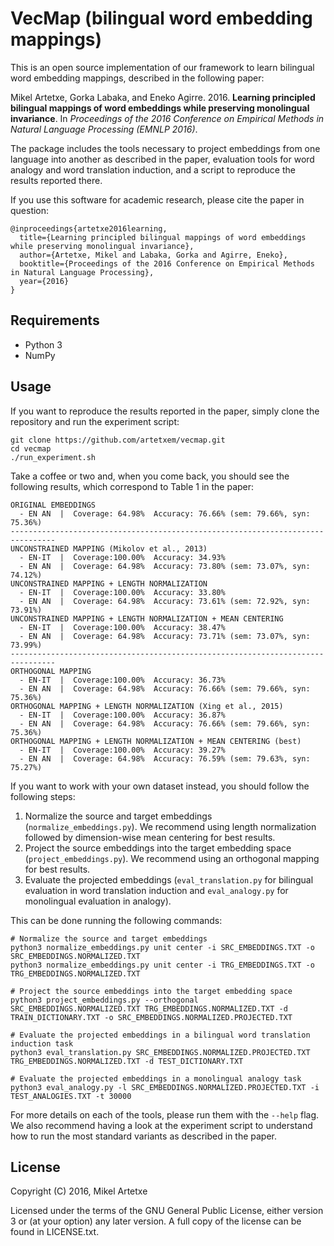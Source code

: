 VecMap (bilingual word embedding mappings)
==============

This is an open source implementation of our framework to learn bilingual word embedding mappings, described in the following paper:

Mikel Artetxe, Gorka Labaka, and Eneko Agirre. 2016. **Learning principled bilingual mappings of word embeddings while preserving monolingual invariance**. In *Proceedings of the 2016 Conference on Empirical Methods in Natural Language Processing (EMNLP 2016)*.

The package includes the tools necessary to project embeddings from one language into another as described in the paper, evaluation tools for word analogy and word translation induction, and a script to reproduce the results reported there.

If you use this software for academic research, please cite the paper in question:
```
@inproceedings{artetxe2016learning,
  title={Learning principled bilingual mappings of word embeddings while preserving monolingual invariance},
  author={Artetxe, Mikel and Labaka, Gorka and Agirre, Eneko},
  booktitle={Proceedings of the 2016 Conference on Empirical Methods in Natural Language Processing},
  year={2016}
}
```


Requirements
--------
- Python 3
- NumPy


Usage
--------

If you want to reproduce the results reported in the paper, simply clone the repository and run the experiment script:

```
git clone https://github.com/artetxem/vecmap.git
cd vecmap
./run_experiment.sh
```

Take a coffee or two and, when you come back, you should see the following results, which correspond to Table 1 in the paper:

```
ORIGINAL EMBEDDINGS
  - EN AN  |  Coverage: 64.98%  Accuracy: 76.66% (sem: 79.66%, syn: 75.36%)
--------------------------------------------------------------------------------
UNCONSTRAINED MAPPING (Mikolov et al., 2013)
  - EN-IT  |  Coverage:100.00%  Accuracy: 34.93%
  - EN AN  |  Coverage: 64.98%  Accuracy: 73.80% (sem: 73.07%, syn: 74.12%)
UNCONSTRAINED MAPPING + LENGTH NORMALIZATION
  - EN-IT  |  Coverage:100.00%  Accuracy: 33.80%
  - EN AN  |  Coverage: 64.98%  Accuracy: 73.61% (sem: 72.92%, syn: 73.91%)
UNCONSTRAINED MAPPING + LENGTH NORMALIZATION + MEAN CENTERING
  - EN-IT  |  Coverage:100.00%  Accuracy: 38.47%
  - EN AN  |  Coverage: 64.98%  Accuracy: 73.71% (sem: 73.07%, syn: 73.99%)
--------------------------------------------------------------------------------
ORTHOGONAL MAPPING
  - EN-IT  |  Coverage:100.00%  Accuracy: 36.73%
  - EN AN  |  Coverage: 64.98%  Accuracy: 76.66% (sem: 79.66%, syn: 75.36%)
ORTHOGONAL MAPPING + LENGTH NORMALIZATION (Xing et al., 2015)
  - EN-IT  |  Coverage:100.00%  Accuracy: 36.87%
  - EN AN  |  Coverage: 64.98%  Accuracy: 76.66% (sem: 79.66%, syn: 75.36%)
ORTHOGONAL MAPPING + LENGTH NORMALIZATION + MEAN CENTERING (best)
  - EN-IT  |  Coverage:100.00%  Accuracy: 39.27%
  - EN AN  |  Coverage: 64.98%  Accuracy: 76.59% (sem: 79.63%, syn: 75.27%)
```

If you want to work with your own dataset instead, you should follow the following steps:
1. Normalize the source and target embeddings (`normalize_embeddings.py`). We recommend using length normalization followed by dimension-wise mean centering for best results.
2. Project the source embeddings into the target embedding space (`project_embeddings.py`). We recommend using an orthogonal mapping for best results.
3. Evaluate the projected embeddings (`eval_translation.py` for bilingual evaluation in word translation induction and `eval_analogy.py` for monolingual evaluation in analogy).

This can be done running the following commands:
```
# Normalize the source and target embeddings
python3 normalize_embeddings.py unit center -i SRC_EMBEDDINGS.TXT -o SRC_EMBEDDINGS.NORMALIZED.TXT
python3 normalize_embeddings.py unit center -i TRG_EMBEDDINGS.TXT -o TRG_EMBEDDINGS.NORMALIZED.TXT

# Project the source embeddings into the target embedding space
python3 project_embeddings.py --orthogonal SRC_EMBEDDINGS.NORMALIZED.TXT TRG_EMBEDDINGS.NORMALIZED.TXT -d TRAIN_DICTIONARY.TXT -o SRC_EMBEDDINGS.NORMALIZED.PROJECTED.TXT

# Evaluate the projected embeddings in a bilingual word translation induction task
python3 eval_translation.py SRC_EMBEDDINGS.NORMALIZED.PROJECTED.TXT TRG_EMBEDDINGS.NORMALIZED.TXT -d TEST_DICTIONARY.TXT

# Evaluate the projected embeddings in a monolingual analogy task
python3 eval_analogy.py -l SRC_EMBEDDINGS.NORMALIZED.PROJECTED.TXT -i TEST_ANALOGIES.TXT -t 30000
```

For more details on each of the tools, please run them with the `--help` flag. We also recommend having a look at the experiment script to understand how to run the most standard variants as described in the paper.


License
-------

Copyright (C) 2016, Mikel Artetxe

Licensed under the terms of the GNU General Public License, either version 3 or (at your option) any later version. A full copy of the license can be found in LICENSE.txt.
